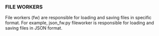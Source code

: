 ### FILE WORKERS ###

File workers (fw) are responsible for loading and saving files in specific format. 
For example, json_fw.py fileworker is responsible for loading and saving files in JSON format.
